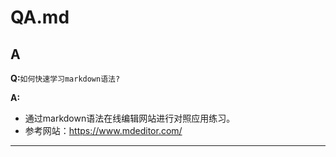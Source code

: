 # QA.md

## A
**Q:**`如何快速学习markdown语法?`

**A:**
* 通过markdown语法在线编辑网站进行对照应用练习。
* 参考网站：<https://www.mdeditor.com/>
----
